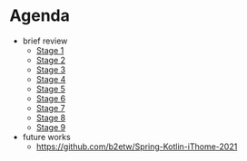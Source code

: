 # Agenda
  * brief review
    * [Stage 1](https://github.com/b2etw/Spring-Boot-Kotlin-Dojo/blob/master/stage1/README.md)
    * [Stage 2](https://github.com/b2etw/Spring-Boot-Kotlin-Dojo/blob/master/stage2/README.md)
    * [Stage 3](https://github.com/b2etw/Spring-Boot-Kotlin-Dojo/blob/master/stage3/README.md)
    * [Stage 4](https://github.com/b2etw/Spring-Boot-Kotlin-Dojo/blob/master/stage4/README.md)
    * [Stage 5](https://github.com/b2etw/Spring-Boot-Kotlin-Dojo/blob/master/stage5/README.md)
    * [Stage 6](https://github.com/b2etw/Spring-Boot-Kotlin-Dojo/blob/master/stage6/README.md)
    * [Stage 7](https://github.com/b2etw/Spring-Boot-Kotlin-Dojo/blob/master/stage7/README.md)
    * [Stage 8](https://github.com/b2etw/Spring-Boot-Kotlin-Dojo/blob/master/stage8/README.md)
    * [Stage 9](https://github.com/b2etw/Spring-Boot-Kotlin-Dojo/blob/master/stage9/README.md)
  * future works
    * https://github.com/b2etw/Spring-Kotlin-iThome-2021
